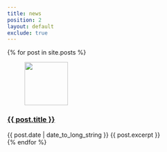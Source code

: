 ```yaml
---
title: news
position: 2
layout: default
exclude: true
---
```


{% for post in site.posts %}
<div class="surface">
<figure>
	<img width="100px" src="{{post.feature_image}}">
</figure>
<h3>
	<a href="{{ post.url }}">
		{{ post.title }}
	</a>
</h3>
<time datetime="{{ post.date | date: "%Y-%m-%d" }}">{{ post.date | date_to_long_string }}</time>
{{ post.excerpt }}
</div>
{% endfor %}